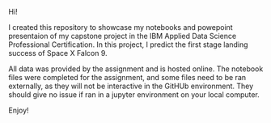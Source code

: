 Hi!

I created this repository to showcase my notebooks and powepoint presentaion of my capstone project in the IBM Applied Data Science Professional Certification. 
In this project, I predict the first stage landing success of Space X Falcon 9.

All data was provided by the assignment and is hosted online. The notebook files were completed for the assignment, and some files need to be ran externally, as they will not be interactive in the GitHUb environment.
They should give no issue if ran in a jupyter environment on your local computer.

Enjoy!
